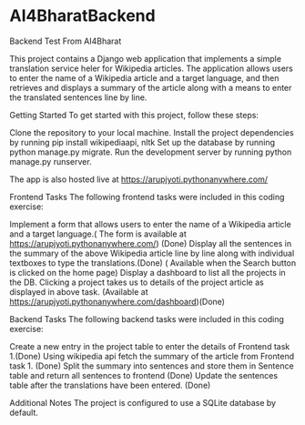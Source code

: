 # AI4BharatBackend
Backend Test From AI4Bharat

This project contains a Django web application that implements a simple translation service heler for Wikipedia articles. The application allows users to enter the name of a Wikipedia article and a target language, and then retrieves and displays a summary of the article along with a means to enter the translated sentences line by line.

Getting Started
To get started with this project, follow these steps:

Clone the repository to your local machine.
Install the project dependencies by running pip install wikipediaapi, nltk
Set up the database by running python manage.py migrate.
Run the development server by running python manage.py runserver.

The app is also hosted live at https://arupjyoti.pythonanywhere.com/

Frontend Tasks
The following frontend tasks were included in this coding exercise:

Implement a form that allows users to enter the name of a Wikipedia article and a target language.( The form is available at https://arupjyoti.pythonanywhere.com/) (Done)
Display all the sentences in the summary of the above Wikipedia article line by line along with individual textboxes to type the translations.(Done)
( Available when the Search button is clicked on the home page)
Display a dashboard to list all the projects in the DB. Clicking a project takes us to details of the project article as displayed in above task.
(Available at https://arupjyoti.pythonanywhere.com/dashboard)(Done)

Backend Tasks
The following backend tasks were included in this coding exercise:

Create a new entry in the project table to enter the details of Frontend task 1.(Done)
Using wikipedia api fetch the summary of the article from Frontend task 1. (Done)
Split the summary into sentences and store them in Sentence table and return all sentences to frontend (Done)
Update the sentences table after the translations have been entered. (Done)

Additional Notes
The project is configured to use a SQLite database by default.

